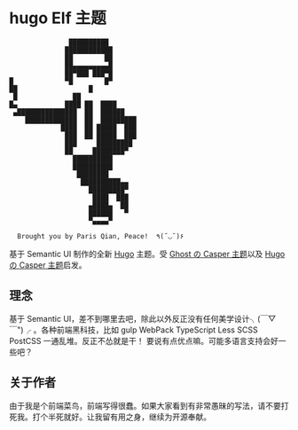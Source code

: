# hugo Elf 主题
```
               ██████████       
              ████████████      
              ██        ██      
              ██▄▄▄▄▄▄▄▄▄█      
              ██▀███ ███▀█       
█             ▀█        █▀      
██                  █           
 █              ██              
█▄            ████ ██  ████
 ▄███████████████  ██  ██████   
    █████████████  ██  █████████
             ████  ██ █████  ███
              ███  ██ █████  ███
              ███     █████████
              ██     ████████▀
                ██████████
                ██████████
                 ████████
                  ██████████▄▄
                    █████████▀
                     ████  ███
                    ▄████▄  ██
                    ██████   ▀
                    ▀▄▄▄▄▀
   
  Brought you by Paris Qian, Peace!  ٩(˘◡˘)۶
```
基于 Semantic UI 制作的全新 [Hugo](http://gohugo.io/) 主题。受 
[Ghost の Casper 主题](https://github.com/TryGhost/Casper)以及 [Hugo の Casper 主题](http://themes.gohugo.io/casper/)启发。

## 理念

基于 Semantic UI，差不到哪里去吧，除此以外反正没有任何美学设计╮(￣▽￣")╭ 。各种前端黑科技，比如 gulp WebPack TypeScript Less SCSS PostCSS 一通乱堆。反正不怂就是干！
要说有点优点嘛。可能多语言支持会好一些吧？

## 关于作者

由于我是个前端菜鸟，前端写得很蠢。如果大家看到有非常愚昧的写法，请不要打死我。打个半死就好。让我留有用之身，继续为开源奉献。
